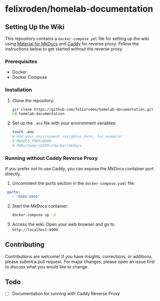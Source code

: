 # felixroden/homelab-documentation

## Setting Up the Wiki

This repository contains a `docker-compose.yml` file for setting up the wiki using [Material for MkDocs](https://github.com/squidfunk/mkdocs-material) and [Caddy](https://github.com/caddyserver/caddy) for reverse proxy. Follow the instructions below to get started without the reverse proxy.

### Prerequisites
- Docker
- Docker Compose

### Installation

1. Clone the repository:
   ```sh
   git clone https://github.com/felixroden/homelab-documentation.git
   cd homelab-documentation
   ```

2. Set up the `.env` file with your environment variables:
   ```sh
   touch .env
   # Add your environment variables here, for example:
   # MKDOCS_PORT=8000
   # PWD=/home/<USER>/docker/mkdocs
   ```
### Running without Caddy Reverse Proxy

If you prefer not to use Caddy, you can expose the MkDocs container port directly.

1. Uncomment the ports section in the `docker-compose.yaml` file:
  ```yaml
   ports:
     - "8000:8000"
   ```

2. Start the MkDocs container:
   ```sh
   docker-compose up -d
   ```

3. Access the wiki:
   Open your web browser and go to `http://localhost:8000`.

## Contributing

Contributions are welcome! If you have insights, corrections, or additions, please submit a pull request. For major changes, please open an issue first to discuss what you would like to change.

## Todo
- [ ]  Documentation for running with Caddy Reverse Proxy
